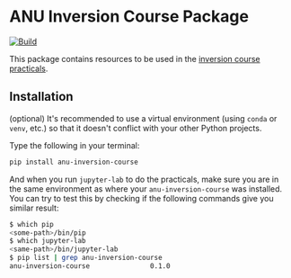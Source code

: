 # ANU Inversion Course Package

[![Build](https://github.com/anu-ilab/ANUInversionCourse/actions/workflows/build_wheels.yml/badge.svg?branch=main)](https://github.com/anu-ilab/ANUInversionCourse/actions/workflows/build_wheels.yml)

This package contains resources to be used in the [inversion course practicals](https://github.com/anu-ilab/JupyterPracticals).

## Installation

(optional) It's recommended to use a virtual environment (using `conda` or `venv`, etc.) so that it doesn't conflict with your other Python projects. 

Type the following in your terminal:

```bash
pip install anu-inversion-course
```

And when you run `jupyter-lab` to do the practicals, make sure you are in the same environment as where your `anu-inversion-course` was installed. You can try to test this by checking if the following commands give you similar result:

```bash
$ which pip
<some-path>/bin/pip
$ which jupyter-lab
<same-path>/bin/jupyter-lab
$ pip list | grep anu-inversion-course
anu-inversion-course               0.1.0
```



